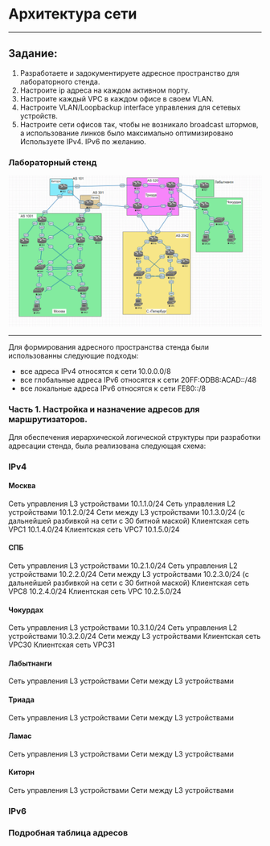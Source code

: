 # Архитектура сети  
______  
## Задание:
1. Разработаете и задокументируете адресное пространство для лабораторного стенда.  
2. Настроите ip адреса на каждом активном порту.  
3. Настроите каждый VPC в каждом офисе в своем VLAN.
4. Настроите VLAN/Loopbackup interface управления для сетевых устройств.  
5. Настроите сети офисов так, чтобы не возникало broadcast штормов, а использование линков было максимально оптимизировано
Используете IPv4. IPv6 по желанию.  
### Лабораторный стенд
  ![scheme](https://github.com/Alnor23/OTUS_NETWORK/blob/main/labs/lab4_netarch/screenshorts/main_scheme.png)
______
  Для формирования адресного пространства стенда были использованны следующие подходы:
   - все адреса IPv4 относятся к сети 10.0.0.0/8
   - все глобальные адреса IPv6 относятся к сети 20FF:ODB8:ACAD::/48
   - все локальные адреса IPv6 относятся к сети FE80::/8
  
### Часть 1. Настройка и назначение адресов для маршрутизаторов.
Для обеспечения иерархической логической структуры при разработки адресации стенда, была реализована следующая схема:
### IPv4
  #### Москва
  Сеть управления L3 устройствами 10.1.1.0/24
  Сеть управления L2 устройствами 10.1.2.0/24
  Сети между L3 устройствами 10.1.3.0/24 (c дальнейшей разбивкой на сети с 30 битной маской)
  Клиентская сеть VPC1 10.1.4.0/24
  Клиентская сеть VPC7 10.1.5.0/24
  #### СПБ
  Сеть управления L3 устройствами 10.2.1.0/24
  Сеть управления L2 устройствами 10.2.2.0/24
  Сети между L3 устройствами 10.2.3.0/24 (c дальнейшей разбивкой на сети с 30 битной маской)
  Клиентская сеть VPC8 10.2.4.0/24
  Клиентская сеть VPC 10.2.5.0/24
  #### Чокурдах
  Сеть управления L3 устройствами 10.3.1.0/24
  Сеть управления L2 устройствами 10.3.2.0/24
  Сети между L3 устройствами
  Клиентская сеть VPC30
  Клиентская сеть VPC31
  #### Лабытнанги
  Сеть управления L3 устройствами
  Сети между L3 устройствами
  #### Триада
  Сеть управления L3 устройствами
  Сети между L3 устройствами
  #### Ламас
  Сеть управления L3 устройствами
  Сети между L3 устройствами
  #### Киторн
  Сеть управления L3 устройствами
  Сети между L3 устройствами
### IPv6
  
### Подробная таблица адресов
